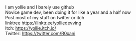 I am yollie and I barely use github <br>
	Novice game dev, been doing it for like a year and a half now <br>
	Post most of my stuff on twitter or itch <br>
	linktree https://linktr.ee/yolliedevving <br>
	Itch: https://yollie.itch.io/ <br>
	Twitter: https://twitter.com/R0xani

